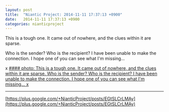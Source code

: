 ```yaml
---
layout: post
title:  "Niantic Project: 2014-11-11 17:37:13 +0900"
date:   2014-11-11 17:37:13 +0900
categories: nianticproject
---
```

This is a tough one. It came out of nowhere, and the clues within it are sparse.

Who is the sender? Who is the recipient? I have been unable to make the connection. I hope one of you can see what I'm missing...

x
[#### photo: This is a tough one. It came out of nowhere, and the clues within it are sparse.
Who is the sender? Who is the recipient? I have been unable to make the connection. I hope one of you can see what I'm missing...
x](https://lh3.googleusercontent.com/-IssDl6PFVWk/VGHKSe_kRyI/AAAAAAAAeEk/JpM3HzBpJXo/w1275-h1650/Copacetic.png "")
- - -
[https://plus.google.com/+NianticProject/posts/EGtSLCrLMAy](https://plus.google.com/+NianticProject/posts/EGtSLCrLMAy)
